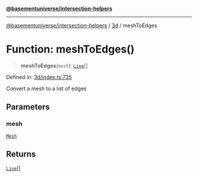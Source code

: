 [**@basementuniverse/intersection-helpers**](../../README.md)

***

[@basementuniverse/intersection-helpers](../../README.md) / [3d](../README.md) / meshToEdges

# Function: meshToEdges()

> **meshToEdges**(`mesh`): [`Line`](../types/type-aliases/Line.md)[]

Defined in: [3d/index.ts:735](https://github.com/basementuniverse/intersection-helpers/blob/3a364a58f0714fe52065b40529091d774e3a1a50/src/3d/index.ts#L735)

Convert a mesh to a list of edges

## Parameters

### mesh

[`Mesh`](../types/type-aliases/Mesh.md)

## Returns

[`Line`](../types/type-aliases/Line.md)[]

